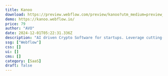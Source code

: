 ```yaml
---
title: Kanoo
download: https://preview.webflow.com/preview/kanoo?utm_medium=preview_link&utm_source=designer&utm_content=kanoo&preview=ffd5653a35c17864358a649dcbfb6b8d&pageId=66740da82b1a0ae5fd157397&workflow=preview
demo: https://kanoo.webflow.io/
price: 79
author: "AVO"
date: 2024-12-01T05:22:31.336Z
description: "AI driven Crypto Software for startups. Leverage cutting-edge technology to manage, trade, and secure your digital business with Kanoo's intuitive dashboard. Simplify crypto tech management and drive growth with SaaS powered insights and automation."
ssg: ["Webflow"]
css: []
ui: []
cms: []
category: [SaaS]
draft: false
---
```

